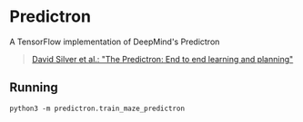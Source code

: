 # Predictron

A TensorFlow implementation of DeepMind's Predictron

> [David Silver et al.: "The Predictron: End to end learning and planning"](https://openreview.net/pdf?id=BkJsCIcgl)

## Running

`python3 -m predictron.train_maze_predictron`
